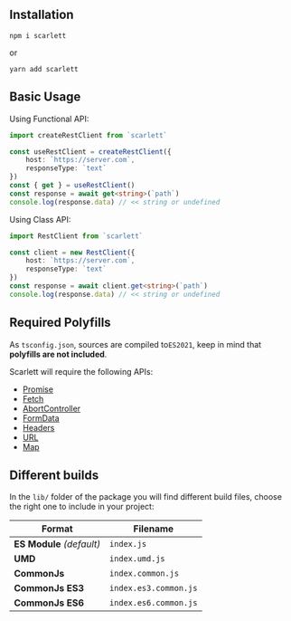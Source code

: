 ## Installation

`npm i scarlett`

or

`yarn add scarlett`

## Basic Usage

Using Functional API:

```typescript
import createRestClient from `scarlett`

const useRestClient = createRestClient({
	host: `https://server.com`,
	responseType: `text`
})
const { get } = useRestClient()
const response = await get<string>(`path`)
console.log(response.data) // << string or undefined
```

Using Class API:

```typescript
import RestClient from `scarlett`

const client = new RestClient({
	host: `https://server.com`,
	responseType: `text`
})
const response = await client.get<string>(`path`)
console.log(response.data) // << string or undefined
```

## Required Polyfills

As `tsconfig.json`, sources are compiled to`ES2021`, keep in mind that **polyfills are not included**.

Scarlett will require the following APIs:

* [Promise](https://developer.mozilla.org/en-US/docs/Web/JavaScript/Reference/Global_Objects/Promise)
* [Fetch](https://developer.mozilla.org/en-US/docs/Web/API/Fetch_API)
* [AbortController](https://developer.mozilla.org/en-US/docs/Web/API/AbortController)
* [FormData](https://developer.mozilla.org/en-US/docs/Web/API/FormData)
* [Headers](https://developer.mozilla.org/en-US/docs/Web/API/Fetch_API/Using_Fetch#Headers)
* [URL](https://developer.mozilla.org/en-US/docs/Web/API/URL/URL)
* [Map](https://developer.mozilla.org/en-US/docs/Web/JavaScript/Reference/Global_Objects/Map)

## Different builds

In the `lib/` folder of the package you will find different build files, choose the right one to include in your project:

| Format                    | Filename              |
| ------------------------- | --------------------- |
| **ES Module** *(default)* | `index.js`            |
| **UMD**                   | `index.umd.js`        |
| **CommonJs**              | `index.common.js`     |
| **CommonJs ES3**          | `index.es3.common.js` |
| **CommonJs ES6**          | `index.es6.common.js` |
